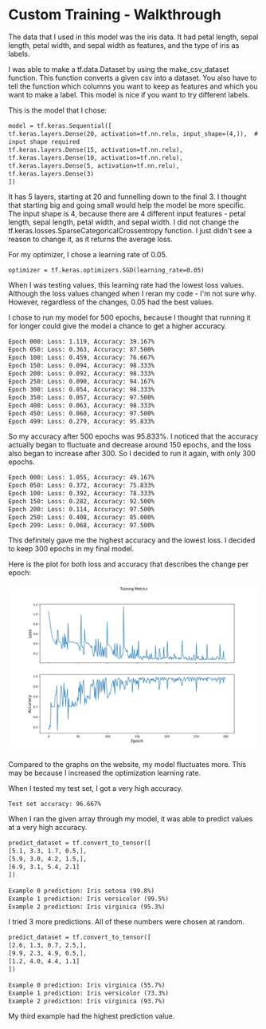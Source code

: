 # Custom Training - Walkthrough

The data that I used in this model was the iris data. It had 
petal length, sepal length, petal width, and sepal width as features,
and the type of iris as labels.

I was able to make a tf.data.Dataset by using the make_csv_dataset
function. This function converts a given csv into a dataset. You also have 
to tell the function which columns you want to keep as features
and which you want to make a label. This model is nice if you 
want to try different labels. 

This is the model that I chose:

    model = tf.keras.Sequential([
    tf.keras.layers.Dense(20, activation=tf.nn.relu, input_shape=(4,)),  # input shape required
    tf.keras.layers.Dense(15, activation=tf.nn.relu),
    tf.keras.layers.Dense(10, activation=tf.nn.relu),
    tf.keras.layers.Dense(5, activation=tf.nn.relu),
    tf.keras.layers.Dense(3)
    ])

It has 5 layers, starting at 20 and funnelling down to the final 3.
I thought that starting big and going small would help the model
be more specific. The input shape is 4, because there are 4 different
input features - petal length, sepal length, petal width, and sepal width. 
I did not change the tf.keras.losses.SparseCategoricalCrossentropy function.
I just didn't see a reason to change it, as it returns the 
average loss.

For my optimizer, I chose a learning rate of 0.05.

    optimizer = tf.keras.optimizers.SGD(learning_rate=0.05)

When I was testing values, this learning rate had the lowest
loss values. Although the loss values changed when I reran my
code - I'm not sure why. However, regardless of the changes, 0.05 
had the best values. 

I chose to run my model for 500 epochs, because I thought
that running it for longer could give the model a chance
to get a higher accuracy.

    Epoch 000: Loss: 1.119, Accuracy: 39.167%
    Epoch 050: Loss: 0.363, Accuracy: 87.500%
    Epoch 100: Loss: 0.459, Accuracy: 76.667%
    Epoch 150: Loss: 0.094, Accuracy: 98.333%
    Epoch 200: Loss: 0.092, Accuracy: 98.333%
    Epoch 250: Loss: 0.090, Accuracy: 94.167%
    Epoch 300: Loss: 0.054, Accuracy: 98.333%
    Epoch 350: Loss: 0.057, Accuracy: 97.500%
    Epoch 400: Loss: 0.063, Accuracy: 98.333%
    Epoch 450: Loss: 0.060, Accuracy: 97.500%
    Epoch 499: Loss: 0.279, Accuracy: 95.833%

So my accuracy after 500 epochs was 95.833%. 
I noticed that the accuracy actually began to fluctuate
and decrease around 150 epochs, and the loss also
began to increase after 300. So I decided to run it again, with only
300 epochs.

    Epoch 000: Loss: 1.055, Accuracy: 49.167%
    Epoch 050: Loss: 0.372, Accuracy: 75.833%
    Epoch 100: Loss: 0.392, Accuracy: 78.333%
    Epoch 150: Loss: 0.282, Accuracy: 92.500%
    Epoch 200: Loss: 0.114, Accuracy: 97.500%
    Epoch 250: Loss: 0.408, Accuracy: 85.000%
    Epoch 299: Loss: 0.068, Accuracy: 97.500%

This definitely gave me the highest accuracy and the lowest
loss. I decided to keep 300 epochs in my final model.

Here is the plot for both loss and accuracy that describes
the change per epoch:

![](images/iris_lossacc.png)

Compared to the graphs on the website, my model fluctuates
more. This may be because I increased the optimization 
learning rate. 

When I tested my test set, I got a very high accuracy.

    Test set accuracy: 96.667%

When I ran the given array through my model, it was able
to predict values at a very high accuracy.
    
    predict_dataset = tf.convert_to_tensor([
    [5.1, 3.3, 1.7, 0.5,],
    [5.9, 3.0, 4.2, 1.5,],
    [6.9, 3.1, 5.4, 2.1]
    ])

    Example 0 prediction: Iris setosa (99.8%)
    Example 1 prediction: Iris versicolor (99.5%)
    Example 2 prediction: Iris virginica (95.3%)

I tried 3 more predictions. All of these numbers were
chosen at random. 

    predict_dataset = tf.convert_to_tensor([
    [2.6, 1.3, 0.7, 2.5,],
    [9.9, 2.3, 4.9, 0.5,],
    [1.2, 4.0, 4.4, 1.1]
    ])
    
    Example 0 prediction: Iris virginica (55.7%)
    Example 1 prediction: Iris versicolor (73.3%)
    Example 2 prediction: Iris virginica (93.7%)

My third example had the highest prediction value. 



